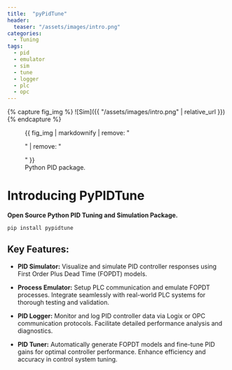 ```yaml
---
title:  "pyPidTune"
header:
  teaser: "/assets/images/intro.png"
categories: 
  - Tuning
tags:
  - pid
  - emulator
  - sim
  - tune
  - logger
  - plc
  - opc
---
```


{% capture fig_img %}
![Sim]({{ "/assets/images/intro.png" | relative_url }})
{% endcapture %}

<figure>
  {{ fig_img | markdownify | remove: "<p>" | remove: "</p>" }}
  <figcaption>Python PID package.</figcaption>
</figure> 

# Introducing PyPIDTune

**Open Source Python PID Tuning and Simulation Package.**

```
pip install pypidtune
```

## Key Features:
- **PID Simulator:** Visualize and simulate PID controller responses using First Order Plus Dead Time (FOPDT) models.  

- **Process Emulator:** Setup PLC communication and emulate FOPDT processes. Integrate seamlessly with real-world PLC systems for thorough testing and validation.

- **PID Logger:** Monitor and log PID controller data via Logix or OPC communication protocols. Facilitate detailed performance analysis and diagnostics.

- **PID Tuner:** Automatically generate FOPDT models and fine-tune PID gains for optimal controller performance. Enhance efficiency and accuracy in control system tuning.
